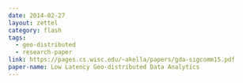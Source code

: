 ```yaml
---
date: 2014-02-27
layout: zettel
category: flash
tags:
  - geo-distributed
  - research-paper
link: https://pages.cs.wisc.edu/~akella/papers/gda-sigcomm15.pdf
paper-name: Low Latency Geo-distributed Data Analytics
---
```

